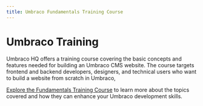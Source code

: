 ```yaml
---
title: Umbraco Fundamentals Training Course
---
```


# Umbraco Training

Umbraco HQ offers a training course covering the basic concepts and features needed for building an Umbraco CMS website. The course targets frontend and backend developers, designers, and technical users who want to build a website from scratch in Umbraco,

[Explore the Fundamentals Training Course](https://umbraco.com/training/course-details/fundamentals-details/) to learn more about the topics covered and how they can enhance your Umbraco development skills.
